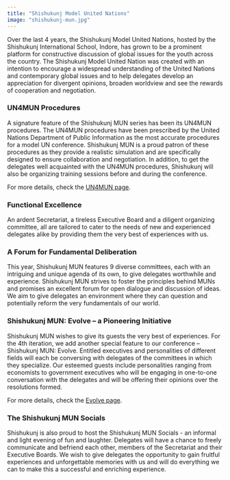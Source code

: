 ```yaml
---
title: "Shishukunj Model United Nations"
image: "shishukunj-mun.jpg"
---
```

Over the last 4 years, the Shishukunj Model United Nations, hosted by the Shishukunj International School, Indore, has grown to be a prominent platform for constructive discussion of global issues for the youth across the country. The Shishukunj Model United Nation was created with an intention to encourage a widespread understanding of the United Nations and contemporary global issues and to help delegates develop an appreciation for divergent opinions, broaden worldview and see the rewards of cooperation and negotiation.

### UN4MUN Procedures 
A signature feature of the Shishukunj MUN series has been its UN4MUN procedures. The UN4MUN procedures have been prescribed by the United Nations Department of Public Information as the most accurate procedures for a model UN conference. Shishukunj MUN is a proud patron of these procedures as they provide a realistic simulation and are specifically designed to ensure collaboration and negotiation. In addition, to get the delegates well acquainted with the UN4MUN procedures, Shishukunj will also be organizing training sessions before and during the conference.

For more details, check the [UN4MUN page](/about/un4mun/).

### Functional Excellence
An ardent Secretariat, a tireless Executive Board and a diligent organizing committee, all are tailored to cater to the needs of new and experienced delegates alike by providing them the very best of experiences with us.

### A Forum for Fundamental Deliberation
This year, Shishukunj MUN features 9 diverse committees, each with an intriguing and unique agenda of its own, to give delegates worthwhile and experience. Shishukunj MUN strives to foster the principles behind MUNs and promises an excellent forum for open dialogue and discussion of ideas. We aim to give delegates an environment where they can question and potentially reform the very fundamentals of our world. 

### Shishukunj MUN: Evolve – a Pioneering Initiative 
Shishukunj MUN wishes to give its guests the very best of experiences. For the 4th iteration, we add another special feature to our conference – Shishukunj MUN: Evolve. Entitled executives and personalities of different fields will each be conversing with delegates of the committees in which they specialize. Our esteemed guests include personalities ranging from economists to government executives who will be engaging in one-to-one conversation with the delegates and will be offering their opinions over the resolutions formed.

For more details, check the [Evolve page](/about/evolve/).

### The Shishukunj MUN Socials
Shishukunj is also proud to host the Shishukunj MUN Socials - an informal and light evening of fun and laughter. Delegates will have a chance to freely communicate and befriend each other, members of the Secretariat and their Executive Boards. We wish to give delegates the opportunity to gain fruitful experiences and unforgettable memories with us and will do everything we can to make this a successful and enriching experience.
